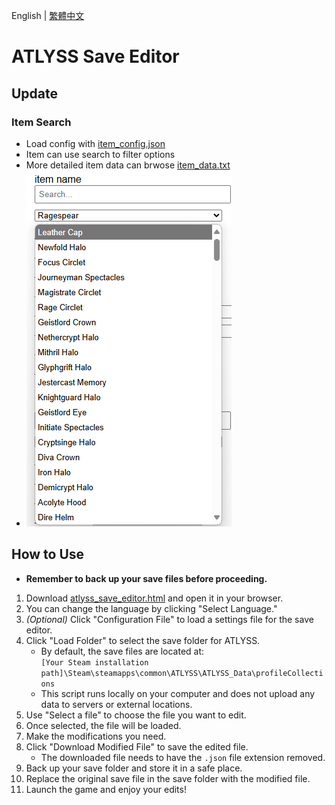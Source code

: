 English | [繁體中文](README_TCH.md)

# ATLYSS Save Editor  
## Update
### Item Search
* Load config with [item_config.json](config/item_config.json)
* Item can use search to filter options
* More detailed item data can brwose [item_data.txt](data/only_level_item_data.txt)
* ![item_config](image/item_config.png)
## How to Use  
* **Remember to back up your save files before proceeding.**  

1. Download [atlyss_save_editor.html](atlyss_save_editor.html) and open it in your browser.  
2. You can change the language by clicking "Select Language."  
3. *(Optional)* Click "Configuration File" to load a settings file for the save editor.  
4. Click "Load Folder" to select the save folder for ATLYSS.  
   * By default, the save files are located at:  
     ```[Your Steam installation path]\Steam\steamapps\common\ATLYSS\ATLYSS_Data\profileCollections```  
   * This script runs locally on your computer and does not upload any data to servers or external locations.  
5. Use "Select a file" to choose the file you want to edit.  
6. Once selected, the file will be loaded.  
7. Make the modifications you need.  
8. Click "Download Modified File" to save the edited file.  
   * The downloaded file needs to have the ```.json``` file extension removed.
9. Back up your save folder and store it in a safe place.  
10. Replace the original save file in the save folder with the modified file.  
11. Launch the game and enjoy your edits!  

